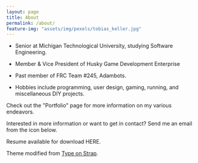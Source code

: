 ```yaml
---
layout: page
title: About
permalink: /about/
feature-img: "assets/img/pexels/tobias_keller.jpg"
---
```


* Senior at Michigan Technological University, studying Software Engineering.

* Member & Vice President of Husky Game Development Enterprise

* Past member of FRC Team #245, Adambots.

* Hobbies include programming, user design, gaming, running, and miscellaneous DIY projects.  

Check out the "Portfolio" page for more information on my various endeavors.

Interested in more information or want to get in contact? Send me an email from the icon below.

Resume available for download HERE.

Theme modified from <a href="https://github.com/sylhare/Type-on-Strap">Type on Strap</a>. 
 
